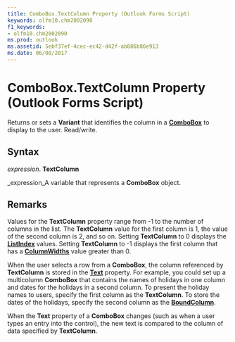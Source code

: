 ```yaml
---
title: ComboBox.TextColumn Property (Outlook Forms Script)
keywords: olfm10.chm2002090
f1_keywords:
- olfm10.chm2002090
ms.prod: outlook
ms.assetid: 5ebf37ef-4cec-ec42-d42f-ab886b86e913
ms.date: 06/08/2017
---
```



# ComboBox.TextColumn Property (Outlook Forms Script)

Returns or sets a  **Variant** that identifies the column in a **[ComboBox](combobox-object-outlook-forms-script.md)** to display to the user. Read/write.


## Syntax

 _expression_. **TextColumn**

 _expression_A variable that represents a  **ComboBox** object.


## Remarks

Values for the  **TextColumn** property range from -1 to the number of columns in the list. The **TextColumn** value for the first column is 1, the value of the second column is 2, and so on. Setting **TextColumn** to 0 displays the **[ListIndex](combobox-listindex-property-outlook-forms-script.md)** values. Setting **TextColumn** to -1 displays the first column that has a **[ColumnWidths](combobox-columnwidths-property-outlook-forms-script.md)** value greater than 0.

When the user selects a row from a  **ComboBox**, the column referenced by  **TextColumn** is stored in the **[Text](combobox-text-property-outlook-forms-script.md)** property. For example, you could set up a multicolumn **ComboBox** that contains the names of holidays in one column and dates for the holidays in a second column. To present the holiday names to users, specify the first column as the **TextColumn**. To store the dates of the holidays, specify the second column as the  **[BoundColumn](combobox-boundcolumn-property-outlook-forms-script.md)**.

When the  **Text** property of a **ComboBox** changes (such as when a user types an entry into the control), the new text is compared to the column of data specified by **TextColumn**.


